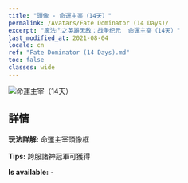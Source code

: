```yaml
---
title: "頭像 - 命運主宰（14天）"
permalink: /Avatars/Fate Dominator (14 Days)/
excerpt: "魔法门之英雄无敌：战争纪元  命運主宰（14天）"
last_modified_at: 2021-08-04
locale: cn
ref: "Fate Dominator (14 Days).md"
toc: false
classes: wide
---
```

 ![命運主宰（14天）](/images/a/avatarFrame_63.png)

## 詳情

 **玩法詳解:** 命運主宰頭像框 

 **Tips:** 跨服諸神冠軍可獲得 

 **Is available:**  - 


